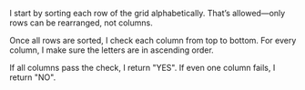 I start by sorting each row of the grid alphabetically. That’s allowed—only rows can be rearranged, not columns.

Once all rows are sorted, I check each column from top to bottom. For every column, I make sure the letters are in ascending order.

If all columns pass the check, I return "YES". If even one column fails, I return "NO".